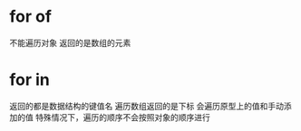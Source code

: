 # for of
不能遍历对象
返回的是数组的元素


# for in
返回的都是数据结构的键值名
遍历数组返回的是下标
会遍历原型上的值和手动添加的值
特殊情况下，遍历的顺序不会按照对象的顺序进行